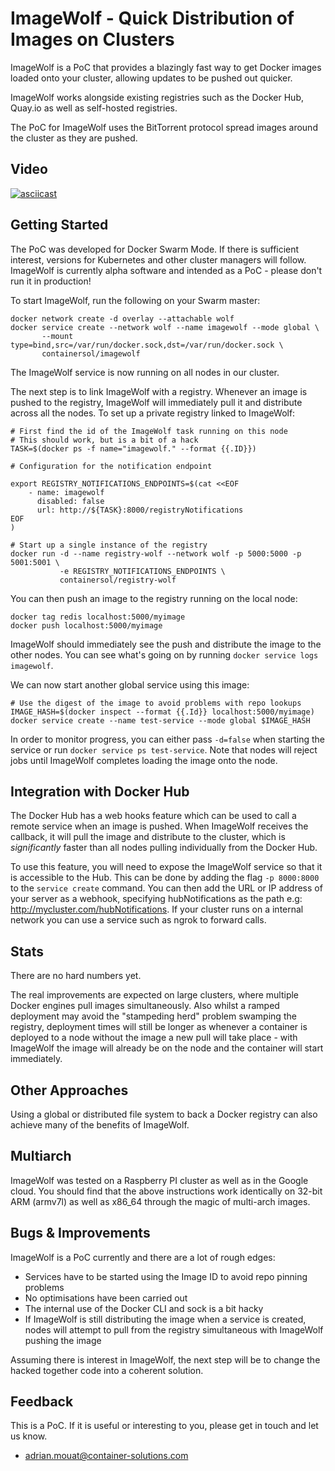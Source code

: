 ImageWolf - Quick Distribution of Images on Clusters
====================================================

ImageWolf is a PoC that provides a blazingly fast way to get Docker images
loaded onto your cluster, allowing updates to be pushed out quicker.

ImageWolf works alongside existing registries such as the Docker Hub, Quay.io
as well as self-hosted registries. 

The PoC for ImageWolf uses the BitTorrent protocol spread images around the
cluster as they are pushed.

## Video

[![asciicast](https://asciinema.org/a/daxitru2u4dac7zz9vo45h70u.png)](https://asciinema.org/a/daxitru2u4dac7zz9vo45h70u)

## Getting Started

The PoC was developed for Docker Swarm Mode. If there is sufficient interest,
versions for Kubernetes and other cluster managers will follow. ImageWolf is
currently alpha software and intended as a PoC - please don't run it in
production!

To start ImageWolf, run the following on your Swarm master:

```
docker network create -d overlay --attachable wolf
docker service create --network wolf --name imagewolf --mode global \
       --mount type=bind,src=/var/run/docker.sock,dst=/var/run/docker.sock \
       containersol/imagewolf
```

The ImageWolf service is now running on all nodes in our cluster.

The next step is to link ImageWolf with a registry. Whenever an image is pushed to
the registry, ImageWolf will immediately pull it and distribute across all the
nodes. To set up a private registry linked to ImageWolf:


```
# First find the id of the ImageWolf task running on this node
# This should work, but is a bit of a hack
TASK=$(docker ps -f name="imagewolf." --format {{.ID}})

# Configuration for the notification endpoint

export REGISTRY_NOTIFICATIONS_ENDPOINTS=$(cat <<EOF
    - name: imagewolf
      disabled: false
      url: http://${TASK}:8000/registryNotifications
EOF
)

# Start up a single instance of the registry
docker run -d --name registry-wolf --network wolf -p 5000:5000 -p 5001:5001 \
           -e REGISTRY_NOTIFICATIONS_ENDPOINTS \
           containersol/registry-wolf
```


You can then push an image to the registry running on the local node:

```
docker tag redis localhost:5000/myimage
docker push localhost:5000/myimage
```

ImageWolf should immediately see the push and distribute the image to the other
nodes. You can see what's going on by running `docker service logs imagewolf`.

We can now start another global service using this image:

```
# Use the digest of the image to avoid problems with repo lookups
IMAGE_HASH=$(docker inspect --format {{.Id}} localhost:5000/myimage)
docker service create --name test-service --mode global $IMAGE_HASH
```

In order to monitor progress, you can either pass `-d=false` when starting the
service or run `docker service ps test-service`. Note that nodes will reject
jobs until ImageWolf completes loading the image onto the node.

## Integration with Docker Hub

The Docker Hub has a web hooks feature which can be used to call a remote
service when an image is pushed. When ImageWolf receives the callback, it will
pull the image and distribute to the cluster, which is *significantly*
faster than all nodes pulling individually from the Docker Hub.

To use this feature, you will need to expose the ImageWolf service so that it is
accessible to the Hub. This can be done by adding the flag `-p 8000:8000` to the
`service create` command. You can then add the URL or IP address of your server
as a webhook, specifying hubNotifications as the path e.g:
http://mycluster.com/hubNotifications. If your cluster runs on a internal
network you can use a service such as ngrok to forward calls.

## Stats

There are no hard numbers yet.

The real improvements are expected on large clusters, where multiple Docker
engines pull images simultaneously. Also whilst a ramped deployment may avoid
the "stampeding herd" problem swamping the registry, deployment times will still
be longer as whenever a container is deployed to a node without the image a new
pull will take place - with ImageWolf the image will already be on the node and
the container will start immediately.

## Other Approaches

Using a global or distributed file system to back a Docker registry can also
achieve many of the benefits of ImageWolf. 

## Multiarch

ImageWolf was tested on a Raspberry PI cluster as well as in the Google cloud. You
should find that the above instructions work identically on 32-bit ARM (armv7l)
as well as x86_64 through the magic of multi-arch images.

## Bugs & Improvements

ImageWolf is a PoC currently and there are a lot of rough edges:

 - Services have to be started using the Image ID to avoid repo pinning problems
 - No optimisations have been carried out
 - The internal use of the Docker CLI and sock is a bit hacky
 - If ImageWolf is still distributing the image when a service is created, nodes
   will attempt to pull from the registry simultaneous with ImageWolf pushing
   the image

Assuming there is interest in ImageWolf, the next step will be to change the hacked
together code into a coherent solution.

## Feedback

This is a PoC. If it is useful or interesting to you, please get in touch and
let us know.

 - adrian.mouat@container-solutions.com
